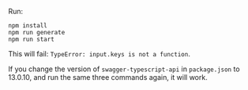 Run:

```
npm install
npm run generate
npm run start
```

This will fail: `TypeError: input.keys is not a function`.

If you change the version of `swagger-typescript-api` in `package.json` to 13.0.10, and run the same three commands again, it will work.
